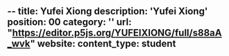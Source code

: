 --
title: Yufei Xiong
description: 'Yufei Xiong'
position: 00
category: ''
url: "https://editor.p5js.org/YUFEIXIONG/full/s88aA_wvk"
website:
content_type: student
---
